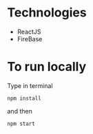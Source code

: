 # Technologies 
- ReactJS
- FireBase

# To run locally
Type in terminal
```
npm install
```
and then
```
npm start
```
